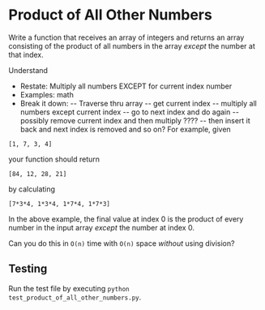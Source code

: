# Product of All Other Numbers

Write a function that receives an array of integers and returns an array consisting of the product of all numbers in the array _except_ the number at that index.

Understand

- Restate: Multiply all numbers EXCEPT for current index number
- Examples: math
- Break it down:
  -- Traverse thru array
  -- get current index
  -- multiply all numbers except current index
  -- go to next index and do again
  -- possibly remove current index and then multiply ????
  -- then insert it back and next index is removed and so on?
  For example, given

```
[1, 7, 3, 4]
```

your function should return

```
[84, 12, 28, 21]
```

by calculating

```
[7*3*4, 1*3*4, 1*7*4, 1*7*3]
```

In the above example, the final value at index 0 is the product of every number in the input array _except_ the number at index 0.

Can you do this in `O(n)` time with `O(n)` space _without_ using division?

## Testing

Run the test file by executing `python test_product_of_all_other_numbers.py`.
